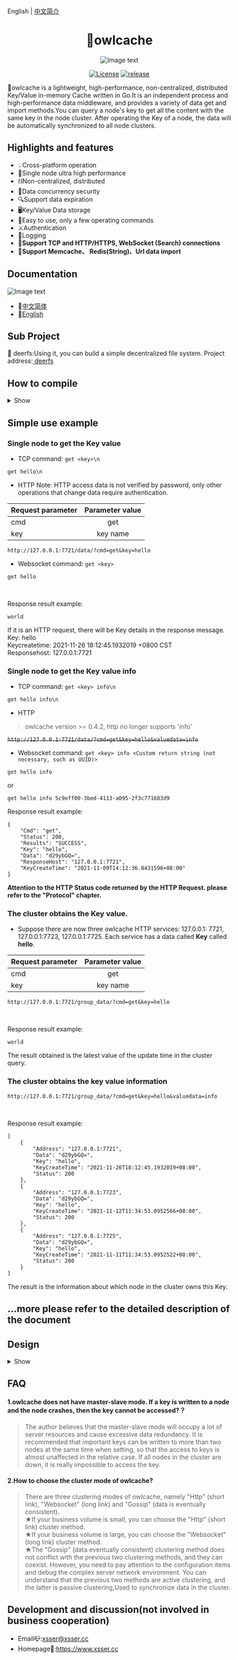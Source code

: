 English | <a href="https://github.com/xssed/owlcache/blob/master/doc/README_zh.md" target="_blank">中文简介</a>

<div align="center">

# 🦉owlcache

![Image text](https://github.com/xssed/owlcache/blob/master/doc/assets/owl.jpg?raw=true)

[![License](https://img.shields.io/github/license/xssed/owlcache.svg)](https://github.com/xssed/owlcache/blob/master/LICENSE)
[![release](https://img.shields.io/github/release/xssed/owlcache.svg?style=popout-square)](https://github.com/xssed/owlcache/releases)

</div>

 🦉owlcache is a lightweight, high-performance, non-centralized, distributed Key/Value in-memory Cache written in Go.It is an independent process and high-performance data middleware, and provides a variety of data get and import methods.You can query a node's key to get all the content with the same key in the node cluster. After operating the Key of a node, the data will be automatically synchronized to all node clusters.       


## Highlights and features

* 💡Cross-platform operation
* 🚀Single node ultra high performance
* ⛓Non-centralized, distributed
* 🌈Data concurrency security
* 🔍Support data expiration
* 🖥Key/Value Data storage
* 🎨Easy to use, only a few operating commands
* ⚔️Authentication
* 📝Logging
* 🔭**Support TCP and HTTP/HTTPS, WebSocket (Search) connections**  
* 🍻**Support Memcache、 Redis(String)、Url data import**  


## Documentation  

![Image text](https://github.com/xssed/owlcache/blob/master/doc/assets/group.gif?raw=true)

- 📝[中文简体](doc/zh/0.directory.md)
- 📝[English](doc/en/0.directory.md)


## Sub Project

   🦌 deerfs:Using it, you can build a simple decentralized file system. Project address:<a href="https://github.com/xssed/deerfs" target="_blank"> deerfs</a>


## How to compile
<details>
<summary>Show</summary>  

### How to compile
Compilation environment requirements
* golang >= 1.9

Source download  
* Go command download (will automatically download the dependent library, if you directly download the source code will prompt the class library is missing)  

```shell
go get -u github.com/xssed/owlcache
```

#### ⚠⚠⚠If 'go mod' is ON in your go locale, you need to create a directory locally on your computer, enter the directory, and execute ` git clone https://github.com/xssed/owlcache.git `Command to download the source code.

### Build
* Enter the owlcache home directory and execute the compilation command (in gopath mode, enter the owlcache home directory of gopath directory, and in gomod mode, enter the local directory you created in the previous prompt) 

```shell
go build
```

### Run
* Note that the owlcache.conf file should be in the same directory as the main program.     
* The .conf configuration file must be a uniform UTF-8 encoding.  
* Set the <Pass> option in the configuration file owlcache.conf.     

Linux
```shell
./owlcache
```
Windows (DOS)  
* If you plan to use cmd.exe to run owlcache for a long time, please right-click and select [Properties]->[Options]->Close [Quick Edit Mode] and [Insert Mode] in the pop-up menu, otherwise long-running owlcache will appear Caton or dormancy phenomenon.     
```shell
owlcache
```

Parameter help
* You can check out the help before running.
* Note that the runtime configuration parameters take precedence over the configuration parameters in the *.conf file.

```shell
owlcache -help
```
```shell
Welcome to use owlcache. Version:XXX
If you have any questions,Please contact us: xsser@xsser.cc
Project Home:https://github.com/xssed/owlcache
                _                _
   _____      _| | ___ __ _  ___| |__   ___
  / _ \ \ /\ / / |/ __/ _' |/ __| '_ \ / _ \
 | (_) \ V  V /| | (_| (_| | (__| | | |  __/
  \___/ \_/\_/ |_|\___\__,_|\___|_| |_|\___|

Usage of owlcache:
  -config string
        owlcache config file path.[demo:/var/home/owl.conf] (default "owlcache.conf")
  -host string
        binding local host ip address. (default "0.0.0.0")
  -log string
        owlcache log file path.[demo:/var/log/] (default "./log_file/")
  -pass string
        owlcache Http connection password. (default "")
```

Example with configuration parameter run
```shell
owlcache -config /var/home/owl.conf -host 127.0.0.1 -log /var/log/ -pass 1245!df2A
```
</details>



## Simple use example
### Single node to get the Key value
* TCP
command: `get <key>\n`
~~~shell
get hello\n
~~~

* HTTP
Note: HTTP access data is not verified by password, only other operations that change data require authentication.


|Request parameter        | Parameter value         | 
| ------------- |:-------------: |
| cmd           |  get           | 
| key           |  key name        | 

~~~shell
http://127.0.0.1:7721/data/?cmd=get&key=hello
~~~

* Websocket
command: `get <key>`
~~~shell
get hello
~~~

<br>

Response result example:
~~~shell
world
~~~
If it is an HTTP request, there will be Key details in the response message.  
Key: hello  
Keycreatetime: 2021-11-26 18:12:45.1932019 +0800 CST  
Responsehost: 127.0.0.1:7721  


### Single node to get the Key value info
* TCP
command: `get <key> info\n`
~~~shell
get hello info\n
~~~

* HTTP
>owlcache version >= 0.4.2, http no longer supports 'info'

~~`http://127.0.0.1:7721/data/?cmd=get&key=hello&valuedata=info`~~

* Websocket
command: `get <key> info <Custom return string (not necessary, such as UUID)>`
~~~shell
get hello info
~~~
or
~~~shell
get hello info 5c9eff00-3bed-4113-a095-2f3c771683d9
~~~

Response result example:
~~~shell
{
    "Cmd": "get",
    "Status": 200,
    "Results": "SUCCESS",
    "Key": "hello",
    "Data": "d29ybGQ=",
    "ResponseHost": "127.0.0.1:7721",
    "KeyCreateTime": "2021-11-09T14:12:36.8431596+08:00"
}
~~~

**Attention to the HTTP Status code returned by the HTTP Request. please refer to the "Protocol" chapter.**

### The cluster obtains the Key value.
* Suppose there are now three owlcache HTTP services: 127.0.0.1: 7721, 127.0.0.1:7723, 127.0.0.1:7725. Each service has a data called **Key** called **hello**.


|Request parameter        | Parameter value           | 
| ------------- |:-------------: |
| cmd           |  get           | 
| key           |  key name        | 


~~~shell
http://127.0.0.1:7721/group_data/?cmd=get&key=hello
~~~
<br>

Response result example:   
~~~shell
world
~~~
The result obtained is the latest value of the update time in the cluster query.


### The cluster obtains the key value information
~~~shell
http://127.0.0.1:7721/group_data/?cmd=get&key=hello&valuedata=info
~~~
<br>

Response result example:   
~~~shell
[
    {
        "Address": "127.0.0.1:7721",
        "Data": "d29ybGQ=",
        "Key": "hello",
        "KeyCreateTime": "2021-11-26T18:12:45.1932019+08:00",
        "Status": 200
    },
    {
        "Address": "127.0.0.1:7723",
        "Data": "d29ybGQ=",
        "Key": "hello",
        "KeyCreateTime": "2021-11-12T11:34:53.0952566+08:00",
        "Status": 200
    },
    {
        "Address": "127.0.0.1:7725",
        "Data": "d29ybGQ=",
        "Key": "hello",
        "KeyCreateTime": "2021-11-11T11:34:53.0952522+08:00",
        "Status": 200
    }
]

~~~
The result is the information about which node in the cluster owns this Key.




## ...more please refer to the detailed description of the document

## Design  
<details>
<summary>Show</summary>   

![Image text](https://github.com/xssed/owlcache/blob/master/doc/assets/works_en.png?raw=true)  

</details>

## FAQ 

#### 1.owlcache does not have master-slave mode. If a key is written to a node and the node crashes, then the key cannot be accessed?？  
> The author believes that the master-slave mode will occupy a lot of server resources and cause excessive data redundancy. It is recommended that important keys can be written to more than two nodes at the same time when setting, so that the access to keys is almost unaffected in the relative case. If all nodes in the cluster are down, it is really impossible to access the key.   

#### 2.How to choose the cluster mode of owlcache?  
> There are three clustering modes of owlcache, namely "Http" (short link), "Websocket" (long link) and "Gossip" (data is eventually consistent).  
> ★If your business volume is small, you can choose the "Http" (short link) cluster method.  
> ★If your business volume is large, you can choose the "Websocket" (long link) cluster method.   
> ★The "Gossip" (data eventually consistent) clustering method does not conflict with the previous two clustering methods, and they can coexist. However, you need to pay attention to the configuration items and debug the complex server network environment. You can understand that the previous two methods are active clustering, and the latter is passive clustering,Used to synchronize data in the cluster.    

## Development and discussion(not involved in business cooperation)
- Email📪:xsser@xsser.cc
- Homepage🛀:https://www.xsser.cc



